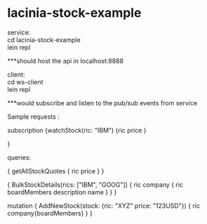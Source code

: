 # lacinia-stock-example

service:\
cd lacinia-stock-example\
lein repl

***should host the api in localhost:8888

client:  
cd ws-client  
lein repl  

***would subscribe and  listen to the pub/sub events from service



Sample requests :

subscription {watchStock(ric: "IBM")
  {ric
    price
  }
 
  }




 queries: 
  
  {
  getAllStockQuotes {
    ric
    price
  }
}
  
  {
  BulkStockDetails(rics: ["IBM", "GOOG"]) {
ric
    company {
      ric
      boardMembers
      description
      name
    }
  }
}



mutation {
 AddNewStock(stock: {ric: "XYZ" price: "123USD"})
  {
    ric
    company{boardMembers}
  }
  }
